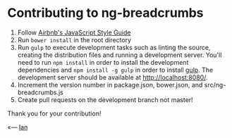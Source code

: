 # Contributing to ng-breadcrumbs

1. Follow [Airbnb's JavaScript Style Guide](https://github.com/airbnb/javascript)
2. Run ```bower install``` in the root directory
3. Run ```gulp``` to execute development tasks such as linting the source, creating the distribution
files and running a development server. You'll need to run ```npm install``` in order to install the development
dependencies and ```npm install -g gulp``` in order to install [gulp](http://gulpjs.com). The development server should
be available at [http://localhost:8080/](http://localhost:8080/).
4. Increment the version number in package.json, bower.json, and src/ng-breadcrumbs.js
5. Create pull requests on the development branch not master!

Thank you for your contribution!

«–– [Ian](http://ianvonwalter.com)